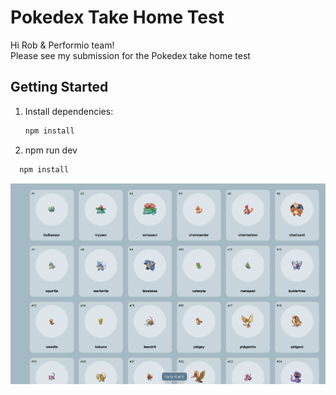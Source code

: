 # Pokedex Take Home Test

Hi Rob & Performio team!  
Please see my submission for the Pokedex take home test

## Getting Started

1. Install dependencies:

   ```bash
   npm install

   ```

2. npm run dev

```bash
  npm install
```

![Screenshot](public/screenshot.png)
